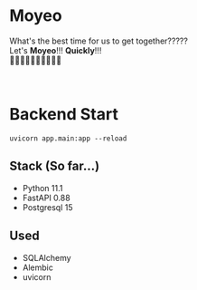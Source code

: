 # **Moyeo**
What's the best time for us to get together????? <br>
Let's **Moyeo**!!! **Quickly**!!! <br>
🏃‍♀️🏃‍♀️🏃‍♀️🏃‍♀️🏃‍♀️

<br>

# Backend Start
```shell
uvicorn app.main:app --reload
```

## Stack (So far...)
- Python 11.1
- FastAPI 0.88
- Postgresql 15

## Used
- SQLAlchemy
- Alembic
- uvicorn